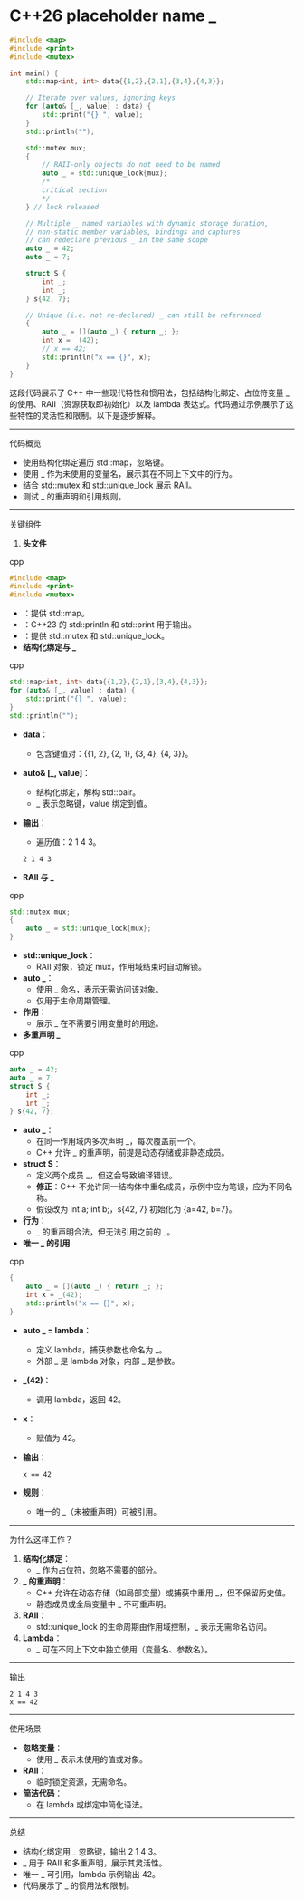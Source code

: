 # C++26 placeholder name _

```C++
#include <map>
#include <print>
#include <mutex>

int main() {
    std::map<int, int> data{{1,2},{2,1},{3,4},{4,3}}; 

    // Iterate over values, ignoring keys
    for (auto& [_, value] : data) {
        std::print("{} ", value);
    }
    std::println("");

    std::mutex mux;
    {
        // RAII-only objects do not need to be named
        auto _ = std::unique_lock{mux}; 
        /*
        critical section
        */
    } // lock released

    // Multiple _ named variables with dynamic storage duration,
    // non-static member variables, bindings and captures
    // can redeclare previous _ in the same scope
    auto _ = 42;
    auto _ = 7;

    struct S {
        int _;
        int _;
    } s{42, 7};

    // Unique (i.e. not re-declared) _ can still be referenced
    {
        auto _ = [](auto _) { return _; };
        int x = _(42);
        // x == 42;
        std::println("x == {}", x);
    }
}
```

这段代码展示了 C++ 中一些现代特性和惯用法，包括结构化绑定、占位符变量 _ 的使用、RAII（资源获取即初始化）以及 lambda 表达式。代码通过示例展示了这些特性的灵活性和限制。以下是逐步解释。

------

代码概览

- 使用结构化绑定遍历 std::map，忽略键。
- 使用 _ 作为未使用的变量名，展示其在不同上下文中的行为。
- 结合 std::mutex 和 std::unique_lock 展示 RAII。
- 测试 _ 的重声明和引用规则。

------

关键组件

1. **头文件**

cpp

```cpp
#include <map>
#include <print>
#include <mutex>
```

- <map>：提供 std::map。
- <print>：C++23 的 std::println 和 std::print 用于输出。
- <mutex>：提供 std::mutex 和 std::unique_lock。
- **结构化绑定与 _**

cpp

```cpp
std::map<int, int> data{{1,2},{2,1},{3,4},{4,3}};
for (auto& [_, value] : data) {
    std::print("{} ", value);
}
std::println("");
```

- **data**：

  - 包含键值对：{{1, 2}, {2, 1}, {3, 4}, {4, 3}}。

- **auto& [_, value]**：

  - 结构化绑定，解构 std::pair。
  - _ 表示忽略键，value 绑定到值。

- **输出**：

  - 遍历值：2 1 4 3。

  ```text
  2 1 4 3
  ```

- **RAII 与 _**

cpp

```cpp
std::mutex mux;
{
    auto _ = std::unique_lock{mux};
}
```

- **std::unique_lock**：
  - RAII 对象，锁定 mux，作用域结束时自动解锁。
- **auto _**：
  - 使用 _ 命名，表示无需访问该对象。
  - 仅用于生命周期管理。
- **作用**：
  - 展示 _ 在不需要引用变量时的用途。
- **多重声明 _**

cpp

```cpp
auto _ = 42;
auto _ = 7;
struct S {
    int _;
    int _;
} s{42, 7};
```

- **auto _**：
  - 在同一作用域内多次声明 _，每次覆盖前一个。
  - C++ 允许 _ 的重声明，前提是动态存储或非静态成员。
- **struct S**：
  - 定义两个成员 _，但这会导致编译错误。
  - **修正**：C++ 不允许同一结构体中重名成员，示例中应为笔误，应为不同名称。
  - 假设改为 int a; int b;，s{42, 7} 初始化为 {a=42, b=7}。
- **行为**：
  - _ 的重声明合法，但无法引用之前的 _。
- **唯一 _ 的引用**

cpp

```cpp
{
    auto _ = [](auto _) { return _; };
    int x = _(42);
    std::println("x == {}", x);
}
```

- **auto _ = lambda**：

  - 定义 lambda，捕获参数也命名为 _。
  - 外部 _ 是 lambda 对象，内部 _ 是参数。

- **_(42)**：

  - 调用 lambda，返回 42。

- **x**：

  - 赋值为 42。

- **输出**：

  ```text
  x == 42
  ```

- **规则**：

  - 唯一的 _（未被重声明）可被引用。

------

为什么这样工作？

1. **结构化绑定**：
   - _ 作为占位符，忽略不需要的部分。
2. **_ 的重声明**：
   - C++ 允许在动态存储（如局部变量）或捕获中重用 _，但不保留历史值。
   - 静态成员或全局变量中 _ 不可重声明。
3. **RAII**：
   - std::unique_lock 的生命周期由作用域控制，_ 表示无需命名访问。
4. **Lambda**：
   - _ 可在不同上下文中独立使用（变量名、参数名）。

------

输出

```text
2 1 4 3
x == 42
```

------

使用场景

- **忽略变量**：
  - 使用 _ 表示未使用的值或对象。
- **RAII**：
  - 临时锁定资源，无需命名。
- **简洁代码**：
  - 在 lambda 或绑定中简化语法。

------

总结

- 结构化绑定用 _ 忽略键，输出 2 1 4 3。
- _ 用于 RAII 和多重声明，展示其灵活性。
- 唯一 _ 可引用，lambda 示例输出 42。
- 代码展示了 _ 的惯用法和限制。